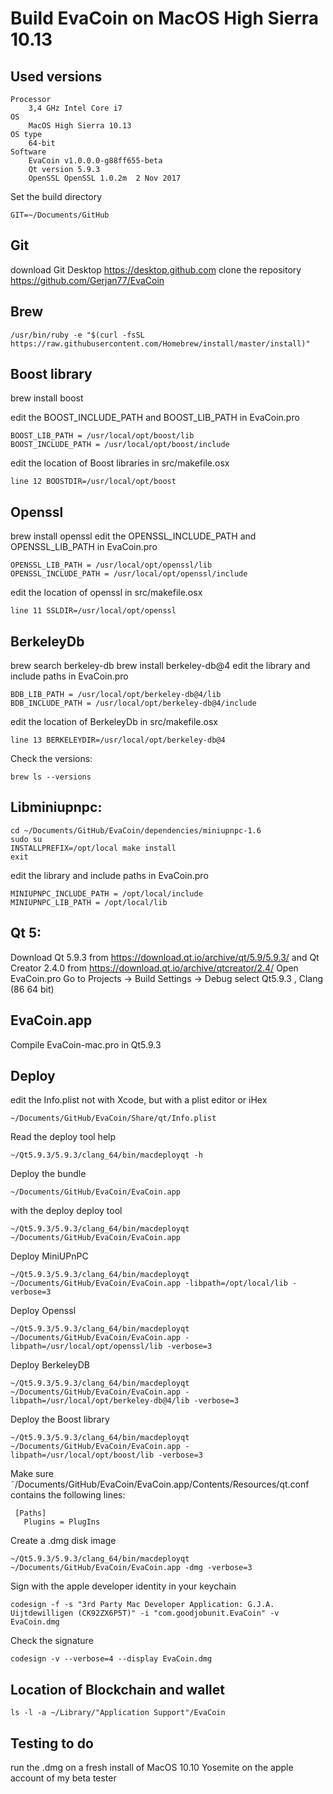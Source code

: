 # Build EvaCoin on MacOS High Sierra 10.13

Used versions
----------------
    Processor
        3,4 GHz Intel Core i7
    OS
        MacOS High Sierra 10.13
    OS type
        64-bit
    Software
        EvaCoin v1.0.0.0-g88ff655-beta
        Qt version 5.9.3
        OpenSSL OpenSSL 1.0.2m  2 Nov 2017
        
Set the build directory

    GIT=~/Documents/GitHub

Git
---
download Git Desktop https://desktop.github.com
clone the repository https://github.com/Gerjan77/EvaCoin

Brew
------
    /usr/bin/ruby -e "$(curl -fsSL https://raw.githubusercontent.com/Homebrew/install/master/install)"

Boost library
--------------
brew install boost

edit the BOOST_INCLUDE_PATH and BOOST_LIB_PATH in EvaCoin.pro

    BOOST_LIB_PATH = /usr/local/opt/boost/lib
    BOOST_INCLUDE_PATH = /usr/local/opt/boost/include

edit the location of Boost libraries in src/makefile.osx

    line 12 BOOSTDIR=/usr/local/opt/boost
    

Openssl
---------
brew install openssl
edit the OPENSSL_INCLUDE_PATH and OPENSSL_LIB_PATH in EvaCoin.pro

    OPENSSL_LIB_PATH = /usr/local/opt/openssl/lib
    OPENSSL_INCLUDE_PATH = /usr/local/opt/openssl/include
edit the location of openssl in src/makefile.osx

    line 11 SSLDIR=/usr/local/opt/openssl

BerkeleyDb
-------------
brew search berkeley-db
brew install berkeley-db@4
edit the library and include paths in EvaCoin.pro

    BDB_LIB_PATH = /usr/local/opt/berkeley-db@4/lib
    BDB_INCLUDE_PATH = /usr/local/opt/berkeley-db@4/include
edit the location of BerkeleyDb in src/makefile.osx

    line 13 BERKELEYDIR=/usr/local/opt/berkeley-db@4

Check the versions:

    brew ls --versions

Libminiupnpc:
-------------
    cd ~/Documents/GitHub/EvaCoin/dependencies/miniupnpc-1.6
    sudo su
    INSTALLPREFIX=/opt/local make install
    exit
    
edit the library and include paths in EvaCoin.pro

    MINIUPNPC_INCLUDE_PATH = /opt/local/include
    MINIUPNPC_LIB_PATH = /opt/local/lib

Qt 5:
------
Download Qt 5.9.3 from https://download.qt.io/archive/qt/5.9/5.9.3/ and Qt Creator 2.4.0 from https://download.qt.io/archive/qtcreator/2.4/ Open EvaCoin.pro Go to Projects -> Build Settings -> Debug select Qt5.9.3 , Clang (86 64 bit)



EvaCoin.app
-----------------
Compile EvaCoin-mac.pro in Qt5.9.3

    
Deploy
-----------------------
edit the Info.plist not with Xcode, but with a plist editor or iHex

    ~/Documents/GitHub/EvaCoin/Share/qt/Info.plist

Read the deploy tool help

    ~/Qt5.9.3/5.9.3/clang_64/bin/macdeployqt -h

Deploy the bundle

    ~/Documents/GitHub/EvaCoin/EvaCoin.app
    
with the deploy deploy tool

    ~/Qt5.9.3/5.9.3/clang_64/bin/macdeployqt ~/Documents/GitHub/EvaCoin/EvaCoin.app

Deploy MiniUPnPC

    ~/Qt5.9.3/5.9.3/clang_64/bin/macdeployqt ~/Documents/GitHub/EvaCoin/EvaCoin.app -libpath=/opt/local/lib -verbose=3
    
Deploy Openssl

    ~/Qt5.9.3/5.9.3/clang_64/bin/macdeployqt ~/Documents/GitHub/EvaCoin/EvaCoin.app -libpath=/usr/local/opt/openssl/lib -verbose=3
    
Deploy BerkeleyDB

    ~/Qt5.9.3/5.9.3/clang_64/bin/macdeployqt ~/Documents/GitHub/EvaCoin/EvaCoin.app -libpath=/usr/local/opt/berkeley-db@4/lib -verbose=3
    
Deploy the Boost library

    ~/Qt5.9.3/5.9.3/clang_64/bin/macdeployqt ~/Documents/GitHub/EvaCoin/EvaCoin.app -libpath=/usr/local/opt/boost/lib -verbose=3
    
Make sure ˜/Documents/GitHub/EvaCoin/EvaCoin.app/Contents/Resources/qt.conf contains the following lines:

     [Paths]
       Plugins = PlugIns
    
Create a .dmg disk image

    ~/Qt5.9.3/5.9.3/clang_64/bin/macdeployqt ~/Documents/GitHub/EvaCoin/EvaCoin.app -dmg -verbose=3
    
Sign with the apple developer identity in your keychain

    codesign -f -s "3rd Party Mac Developer Application: G.J.A. Uijtdewilligen (CK92ZX6P5T)" -i "com.goodjobunit.EvaCoin" -v EvaCoin.dmg
    
Check the signature

    codesign -v --verbose=4 --display EvaCoin.dmg


Location of Blockchain and wallet
--------------------------------------
    ls -l -a ~/Library/"Application Support"/EvaCoin



Testing to do
---------------

run the .dmg on a fresh install of MacOS 10.10 Yosemite on the apple account of my beta tester


